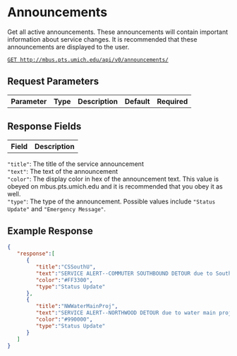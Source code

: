 # Announcements

Get all active announcements. These announcements will contain important information about service changes. It is recommended that these announcements are displayed to the user.

[`GET http://mbus.pts.umich.edu/api/v0/announcements/`](http://mbus.pts.umich.edu/api/v0/announcements/)

## Request Parameters

<table>
<th>Parameter</th>
<th>Type</th>
<th>Description</th>
<th>Default</th>
<th>Required</th>
</table>

## Response Fields

<table>
<th>Field</th>
<th>Description</th>
</table>

`"title"`: The title of the service announcement  
`"text"`: The text of the announcement  
`"color"`: The display color in hex of the announcement text. This value is obeyed on mbus.pts.umich.edu and it is recommended that you obey it as well.  
`"type"`: The type of the announcement. Possible values include `"Status Update"` and `"Emergency Message"`.  

## Example Response

```json
{
   "response":[
      {
         "title":"CSSouthU",
         "text":"SERVICE ALERT--COMMUTER SOUTHBOUND DETOUR due to South University Ave. reconstruction. NO SERVICE TO: Art Museum stop.  TEMPORARY STOP: Located near Hutchins Hall on north side of Monroe St., east of State St.  EFFECTIVE UNTIL: 23-Aug-13. ",
         "color":"#FF3300",
         "type":"Status Update"
      },
      {
         "title":"NWWaterMainProj",
         "text":"SERVICE ALERT--NORTHWOOD DETOUR due to water main project. NO SERVICE TO: Cram Circle* or Bishop St.** stops.  SUBSTITUTE and TEMPORARY STOP: Located near Cram Circle on Hubbard St.* and near Bishop St. on Beal Ave**.  EFFECTIVE UNTIL: 20-Aug-13.",
         "color":"#990000",
         "type":"Status Update"
      }
   ]
}
```
